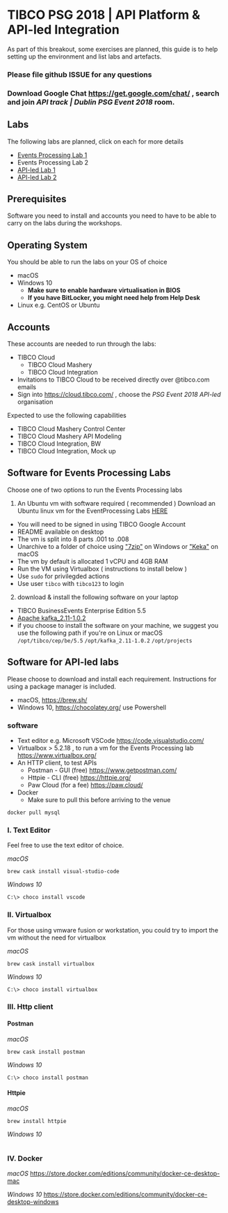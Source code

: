 # TIBCO PSG 2018 | API Platform &amp; API-led Integration

As part of this breakout, some exercises are planned, this guide is to help setting up the environment and list labs and artefacts.

### Please file github ISSUE for any questions 
### Download Google Chat https://get.google.com/chat/ , search and join _API track | Dublin PSG Event 2018_ room.

## Labs
The following labs are planned, click on each for more details

 * [Events Processing Lab 1](https://github.com/mshahat/TIBCO_PSG18_API-led/tree/master/labs/event-processing-lab1)
 * Events Processing Lab 2
 * [API-led Lab 1](https://github.com/mshahat/TIBCO_PSG18_API-led/tree/master/labs/api-lab1)
 * [API-led Lab 2](https://github.com/mshahat/TIBCO_PSG18_API-led/tree/master/labs/api-lab2)

## Prerequisites
Software you need to install and accounts you need to have to be able to carry on the labs during the workshops.

## Operating System
You should be able to run the labs on your OS of choice

* macOS
* Windows 10
  * **Make sure to enable hardware virtualisation in BIOS**
  * **If you have BitLocker, you might need help from Help Desk**
* Linux e.g. CentOS or Ubuntu

## Accounts
These accounts are needed to run through the labs:
* TIBCO Cloud
  * TIBCO Cloud Mashery
  * TIBCO Cloud Integration
* Invitations to TIBCO Cloud to be received directly over @tibco.com emails
* Sign into https://cloud.tibco.com/ , choose the _PSG Event 2018 API-led_ organisation

Expected to use the following capabilities 
* TIBCO Cloud Mashery Control Center
* TIBCO Cloud Mashery API Modeling
* TIBCO Cloud Integration, BW
* TIBCO Cloud Integration, Mock up

## Software for Events Processing Labs
Choose one of two options to run the Events Processing labs

1. An Ubuntu vm with software required ( recommended )
Download an Ubuntu linux vm for the EventProcessing Labs [HERE](https://drive.google.com/open?id=1guqTkECGv5FU5wUCEzGSX6KOq0OJDgpu)

* You will need to be signed in using TIBCO Google Account
* README available on desktop
* The vm is split into 8 parts .001 to .008
* Unarchive to a folder of choice using ["7zip"](https://www.7-zip.org/) on Windows or ["Keka"](https://www.keka.io/en/) on macOS 
* The vm by default is allocated 1 vCPU and 4GB RAM
* Run the VM using Virtualbox ( instructions to install below )
* Use `sudo` for privilegded actions
* Use user `tibco` with `tibco123` to login

2. download & install the following software on your laptop 
* TIBCO BusinessEvents Enterprise Edition 5.5
* [Apache kafka_2.11-1.0.2](https://archive.apache.org/dist/kafka/1.0.2/kafka_2.11-1.0.2.tgz)
* if you choose to install the software on your machine, we suggest you use the following path if you're on Linux or macOS
`/opt/tibco/cep/be/5.5`
`/opt/kafka_2.11-1.0.2`
`/opt/projects`


## Software for API-led labs 
Please choose to download and install each requirement. 
Instructions for using a package manager is included. 
* macOS, https://brew.sh/
* Windows 10, https://chocolatey.org/  use Powershell

### software
* Text editor e.g. Microsoft VSCode https://code.visualstudio.com/
* Virtualbox > 5.2.18 , to run a vm for the Events Processing lab https://www.virtualbox.org/
* An HTTP client, to test APIs
  * Postman - GUI (free)      https://www.getpostman.com/
  * Httpie - CLI  (free)      https://httpie.org/
  * Paw Cloud     (for a fee) https://paw.cloud/
* Docker
  * Make sure to pull this before arriving to the venue
```shell
docker pull mysql
```

### I. Text Editor 
Feel free to use the text editor of choice. 

_macOS_
```
brew cask install visual-studio-code
```
_Windows 10_
```
C:\> choco install vscode
```

### II. Virtualbox 
For those using vmware fusion or workstation, you could try to import the vm without the need for virtualbox 

_macOS_
```
brew cask install virtualbox
```
_Windows 10_
```
C:\> choco install virtualbox
```

### III. Http client

#### Postman 
_macOS_
```
brew cask install postman
```
_Windows 10_
```
C:\> choco install postman
```

#### Httpie
_macOS_
```
brew install httpie
```
_Windows 10_
```

```
### IV. Docker
_macOS_
https://store.docker.com/editions/community/docker-ce-desktop-mac 

_Windows 10_
https://store.docker.com/editions/community/docker-ce-desktop-windows

